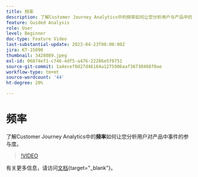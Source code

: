 ```yaml
---
title: 频率
description: 了解Customer Journey Analytics中的频率如何让您分析用户与产品中的事件的参与度。
feature: Guided Analysis
role: User
level: Beginner
doc-type: Feature Video
last-substantial-update: 2023-04-23T00:00:00Z
jira: KT-15090
thumbnail: 3428089.jpeg
exl-id: 06874ef1-c746-4df5-a476-22286e5f0751
source-git-commit: 1a4ecef0d27d46164a1275906aaf36730468f0ae
workflow-type: tm+mt
source-wordcount: '44'
ht-degree: 20%

---
```


# 频率

了解Customer Journey Analytics中的&#x200B;**频率**&#x200B;如何让您分析用户对产品中事件的参与度。

>[!VIDEO](https://video.tv.adobe.com/v/3428089/?learn=on)

有关更多信息，请访问[文档](https://experienceleague.adobe.com/en/docs/analytics-platform/using/guided-analysis/trends/frequency){target="_blank"}。
